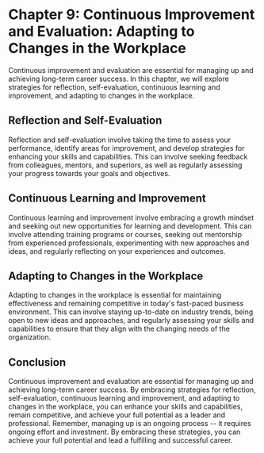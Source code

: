 Chapter 9: Continuous Improvement and Evaluation: Adapting to Changes in the Workplace
======================================================================================

Continuous improvement and evaluation are essential for managing up and achieving long-term career success. In this chapter, we will explore strategies for reflection, self-evaluation, continuous learning and improvement, and adapting to changes in the workplace.

Reflection and Self-Evaluation
------------------------------

Reflection and self-evaluation involve taking the time to assess your performance, identify areas for improvement, and develop strategies for enhancing your skills and capabilities. This can involve seeking feedback from colleagues, mentors, and superiors, as well as regularly assessing your progress towards your goals and objectives.

Continuous Learning and Improvement
-----------------------------------

Continuous learning and improvement involve embracing a growth mindset and seeking out new opportunities for learning and development. This can involve attending training programs or courses, seeking out mentorship from experienced professionals, experimenting with new approaches and ideas, and regularly reflecting on your experiences and outcomes.

Adapting to Changes in the Workplace
------------------------------------

Adapting to changes in the workplace is essential for maintaining effectiveness and remaining competitive in today's fast-paced business environment. This can involve staying up-to-date on industry trends, being open to new ideas and approaches, and regularly assessing your skills and capabilities to ensure that they align with the changing needs of the organization.

Conclusion
----------

Continuous improvement and evaluation are essential for managing up and achieving long-term career success. By embracing strategies for reflection, self-evaluation, continuous learning and improvement, and adapting to changes in the workplace, you can enhance your skills and capabilities, remain competitive, and achieve your full potential as a leader and professional. Remember, managing up is an ongoing process -- it requires ongoing effort and investment. By embracing these strategies, you can achieve your full potential and lead a fulfilling and successful career.
